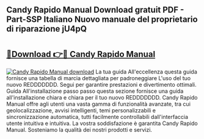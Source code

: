 ## Candy Rapido Manual Download gratuit PDF - Part-SSP Italiano Nuovo manuale del proprietario di riparazione jU4pQ

# <h2><a href="http://dffiw23.blite.top/?on=Candy+Rapido+Manual">🔗Download 👉🔴 Candy Rapido Manual</a></h2>

[![Candy Rapido Manual download](https://i.imgur.com/lujVjoI.png)](http://dffiw23.blite.top/?on=Candy+Rapido+Manual)
La tua guida All'eccellenza questa guida fornisce una tabella di marcia dettagliata per padroneggiare L'uso del tuo nuovo REDDDDDDD. Segui per garantire prestazioni e divertimento ottimali. Guida All'installazione passo passo questa sezione fornisce una guida all'installazione chiara e chiara per il tuo nuovo REDDDDDDD. Candy Rapido Manual offre agli utenti una vasta gamma di funzionalità avanzate, tra cui geolocalizzazione, avvisi intelligenti, temi personalizzabili e sincronizzazione automatica, tutti facilmente controllabili dall'interfaccia utente intuitiva e intuitiva. La vostra soddisfazione è garantita Candy Rapido Manual. Sosteniamo la qualità dei nostri prodotti e servizi.
